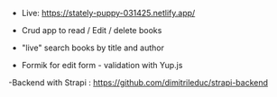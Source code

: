 - Live: https://stately-puppy-031425.netlify.app/

- Crud app to read / Edit / delete books
- "live" search books by title and author
- Formik for edit form - validation with Yup.js


-Backend with Strapi : https://github.com/dimitrileduc/strapi-backend
